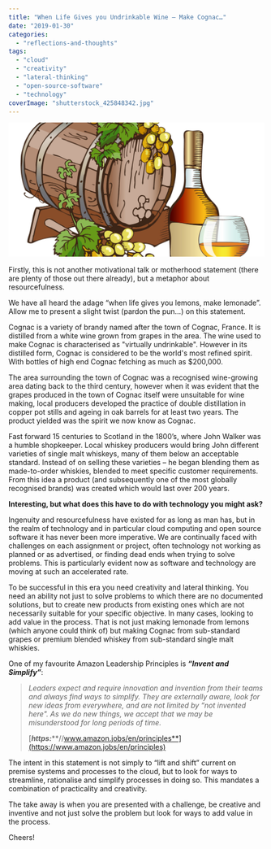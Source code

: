 ```yaml
---
title: "When Life Gives you Undrinkable Wine – Make Cognac…"
date: "2019-01-30"
categories: 
  - "reflections-and-thoughts"
tags: 
  - "cloud"
  - "creativity"
  - "lateral-thinking"
  - "open-source-software"
  - "technology"
coverImage: "shutterstock_425848342.jpg"
---
```


![Make Cognac](images/shutterstock_425848342.jpg)

Firstly, this is not another motivational talk or motherhood statement (there are plenty of those out there already), but a metaphor about resourcefulness.

We have all heard the adage “when life gives you lemons, make lemonade”. Allow me to present a slight twist (pardon the pun…) on this statement.

Cognac is a variety of brandy named after the town of Cognac, France. It is distilled from a white wine grown from grapes in the area. The wine used to make Cognac is characterised as "virtually undrinkable". However in its distilled form, Cognac is considered to be the world's most refined spirit. With bottles of high end Cognac fetching as much as $200,000.

The area surrounding the town of Cognac was a recognised wine-growing area dating back to the third century, however when it was evident that the grapes produced in the town of Cognac itself were unsuitable for wine making, local producers developed the practice of double distillation in copper pot stills and ageing in oak barrels for at least two years. The product yielded was the spirit we now know as Cognac.

Fast forward 15 centuries to Scotland in the 1800’s, where John Walker was a humble shopkeeper. Local whiskey producers would bring John different varieties of single malt whiskeys, many of them below an acceptable standard. Instead of on selling these varieties – he began blending them as made-to-order whiskies, blended to meet specific customer requirements. From this idea a product (and subsequently one of the most globally recognised brands) was created which would last over 200 years.

**Interesting, but what does this have to do with technology you might ask?**

Ingenuity and resourcefulness have existed for as long as man has, but in the realm of technology and in particular cloud computing and open source software it has never been more imperative. We are continually faced with challenges on each assignment or project, often technology not working as planned or as advertised, or finding dead ends when trying to solve problems. This is particularly evident now as software and technology are moving at such an accelerated rate.

To be successful in this era you need creativity and lateral thinking. You need an ability not just to solve problems to which there are no documented solutions, but to create new products from existing ones which are not necessarily suitable for your specific objective. In many cases, looking to add value in the process. That is not just making lemonade from lemons (which anyone could think of) but making Cognac from sub-standard grapes or premium blended whiskey from sub-standard single malt whiskies.

One of my favourite Amazon Leadership Principles is **_“Invent and Simplify”_**:

> *Leaders expect and require innovation and invention from their teams and always find ways to simplify. They are externally aware, look for new ideas from everywhere, and are not limited by “not invented here". As we do new things, we accept that we may be misunderstood for long periods of time.*
> 
> [_**https:**_**//www.amazon.jobs/en/principles**](https://www.amazon.jobs/en/principles)  

The intent in this statement is not simply to “lift and shift” current on premise systems and processes to the cloud, but to look for ways to streamline, rationalise and simplify processes in doing so. This mandates a combination of practicality and creativity.

The take away is when you are presented with a challenge, be creative and inventive and not just solve the problem but look for ways to add value in the process.

Cheers!
